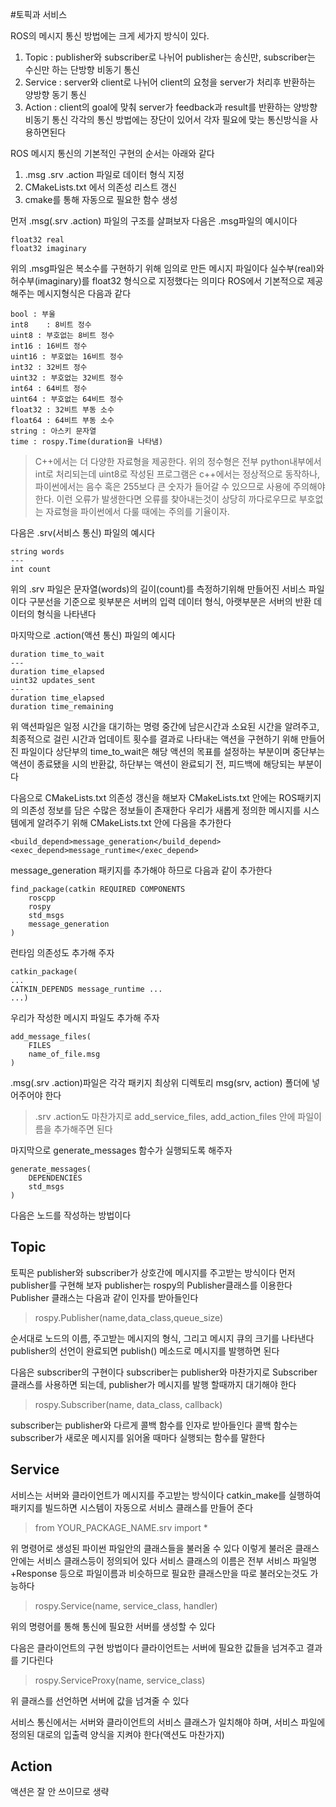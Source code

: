 #토픽과 서비스

ROS의 메시지 통신 방법에는 크게 세가지 방식이 있다.
1. Topic : publisher와 subscriber로 나뉘어 publisher는 송신만, subscriber는 수신만 하는 단방향 비동기 통신
2. Service : server와 client로 나뉘어 client의 요청을 server가 처리후 반환하는 양방향 동기 통신
3. Action : client의 goal에 맞춰 server가 feedback과 result를 반환하는 양방향 비동기 통신
각각의 통신 방법에는 장단이 있어서 각자 필요에 맞는 통신방식을 사용하면된다

ROS 메시지 통신의 기본적인 구현의 순서는 아래와 같다

1. .msg .srv .action 파일로 데이터 형식 지정
2. CMakeLists.txt 에서 의존성 리스트 갱신
3. cmake를 통해 자동으로 필요한 함수 생성

먼저 .msg(.srv .action) 파일의 구조를 살펴보자
다음은 .msg파일의 예시이다

	float32 real
	float32 imaginary

위의 .msg파일은 복소수를 구현하기 위해 임의로 만든 메시지 파일이다
실수부(real)와 허수부(imaginary)를 float32 형식으로 지정했다는 의미다
ROS에서 기본적으로 제공해주는 메시지형식은 다음과 같다

	bool : 부울
	int8	: 8비트 정수
	uint8 : 부호없는 8비트 정수
	int16 : 16비트 정수
	uint16 : 부호없는 16비트 정수
	int32 : 32비트 정수
	uint32 : 부호없는 32비트 정수
	int64 : 64비트 정수
	uint64 : 부호없는 64비트 정수
	float32 : 32비트 부동 소수
	float64 : 64비트 부동 소수
	string : 아스키 문자열
	time : rospy.Time(duration을 나타냄)

>C++에서는 더 다양한 자료형을 제공한다. 
위의 정수형은 전부 python내부에서 int로 처리되는데
uint8로 작성된 프로그램은 c++에서는 정상적으로 동작하나, 파이썬에서는 음수 혹은 255보다 큰 숫자가 들어갈 수 있으므로 사용에 주의해야 한다.
이런 오류가 발생한다면 오류를 찾아내는것이 상당히 까다로우므로 부호없는 자료형을 파이썬에서 다룰 때에는 주의를 기율이자.

다음은 .srv(서비스 통신) 파일의 예시다

	string words
	---
	int count
	
위의 .srv 파일은 문자열(words)의 길이(count)를 측정하기위해 만들어진 서비스 파일이다
구분선을 기준으로 윗부분은 서버의 입력 데이터 형식, 아랫부분은 서버의 반환 데이터의 형식을 나타낸다

마지막으로 .action(액션 통신) 파일의 예시다

	duration time_to_wait
	---
	duration time_elapsed
	uint32 updates_sent
	---
	duration time_elapsed
	duration time_remaining

위 액션파일은 일정 시간을 대기하는 명령 중간에 남은시간과 소요된 시간을 알려주고,
최종적으로 걸린 시간과 업데이트 횟수를 결과로 나타내는 액션을 구현하기 위해 만들어진 파일이다
상단부의 time_to_wait은 해당 액션의 목표를 설정하는 부분이며
중단부는 액션이 종료됐을 시의 반환값,
하단부는 액션이 완료되기 전, 피드백에 해당되는 부분이다

다음으로 CMakeLists.txt 의존성 갱신을 해보자
CMakeLists.txt 안에는 ROS패키지의 의존성 정보를 담은 수많은 정보들이 존재한다
우리가 새롭게 정의한 메시지를 시스템에게 알려주기 위해 CMakeLists.txt 안에 다음을 추가한다

	<build_depend>message_generation</build_depend>
	<exec_depend>message_runtime</exec_depend>

message_generation 패키지를 추가해야 하므로 다음과 같이 추가한다

	find_package(catkin REQUIRED COMPONENTS
		roscpp
		rospy
		std_msgs
		message_generation
	)

런타임 의존성도 추가해 주자

	catkin_package(
	...
	CATKIN_DEPENDS message_runtime ...
	...)

우리가 작성한 메시지 파일도 추가해 주자

	add_message_files(
		FILES
		name_of_file.msg
	)

.msg(.srv .action)파일은 각각 패키지 최상위 디렉토리 msg(srv, action) 폴더에 넣어주어야 한다
>.srv .action도 마찬가지로 add_service_files, add_action_files 안에 파일이름을 추가해주면 된다

마지막으로 generate_messages 함수가 실행되도록 해주자

	generate_messages(
		DEPENDENCIES
		std_msgs
	)
	

다음은 노드를 작성하는 방법이다

## Topic
토픽은 publisher와 subscriber가 상호간에 메시지를 주고받는 방식이다
먼저 publisher를 구현해 보자
publisher는 rospy의 Publisher클래스를 이용한다
Publisher 클래스는 다음과 같이 인자를 받아들인다
>rospy.Publisher(name,data_class,queue_size)

순서대로 노드의 이름, 주고받는 메시지의 형식, 그리고 메시지 큐의 크기를 나타낸다
publisher의 선언이 완료되면 publish() 메소드로 메시지를 발행하면 된다

다음은 subscriber의 구현이다
subscriber는 publisher와 마찬가지로 Subscriber 클래스를 사용하면 되는데,
publisher가 메시지를 발행 할때까지 대기해야 한다

>rospy.Subscriber(name, data_class, callback)

subscriber는 publisher와 다르게 콜백 함수를 인자로 받아들인다
콜백 함수는 subscriber가 새로운 메시지를 읽어올 때마다 실행되는 함수를 말한다

## Service

서비스는 서버와 클라이언트가 메시지를 주고받는 방식이다
catkin_make를 실행하여 패키지를 빌드하면 시스템이 자동으로 서비스 클래스를 만들어 준다

>from YOUR_PACKAGE_NAME.srv import *

위 명령어로 생성된 파이썬 파일안의 클래스들을 불러올 수 있다
이렇게 불러온 클래스 안에는 서비스 클래스등이 정의되어 있다
서비스 클래스의 이름은 전부 서비스 파일명+Response 등으로 파일이름과 비슷하므로 필요한 클래스만을 따로 불러오는것도 가능하다

>rospy.Service(name, service_class, handler)

위의 명령어를 통해 통신에 필요한 서버를 생성할 수 있다

다음은 클라이언트의 구현 방법이다
클라이언트는 서버에 필요한 값들을 넘겨주고 결과를 기다린다

>rospy.ServiceProxy(name, service_class)

위 클래스를 선언하면 서버에 값을 넘겨줄 수 있다

서비스 통신에서는 서버와 클라이언트의 서비스 클래스가 일치해야 하며,
서비스 파일에 정의된 대로의 입출력 양식을 지켜야 한다(액션도 마찬가지)
## Action

액션은 잘 안 쓰이므로 생략
